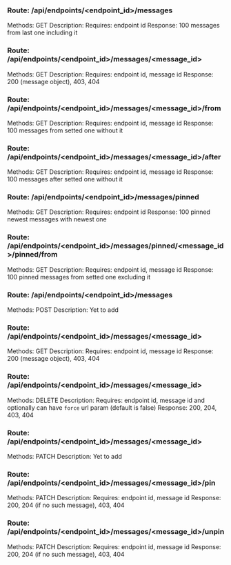 ### Route: /api/endpoints/<endpoint_id>/messages
Methods: GET
Description:
Requires: endpoint id
Response: 100 messages from last one including it


### Route: /api/endpoints/<endpoint_id>/messages/<message_id>
Methods: GET
Description:
Requires: endpoint id, message id
Response: 200 (message object), 403, 404


### Route: /api/endpoints/<endpoint_id>/messages/<message_id>/from
Methods: GET
Description:
Requires: endpoint id, message id
Response: 100 messages from setted one without it


### Route: /api/endpoints/<endpoint_id>/messages/<message_id>/after
Methods: GET
Description:
Requires: endpoint id, message id
Response: 100 messages after setted one without it


### Route: /api/endpoints/<endpoint_id>/messages/pinned
Methods: GET
Description:
Requires: endpoint id
Response: 100 pinned newest messages with newest one


### Route: /api/endpoints/<endpoint_id>/messages/pinned/<message_id>/pinned/from
Methods: GET
Description:
Requires: endpoint id, message id
Response: 100 pinned messages from setted one excluding it


### Route: /api/endpoints/<endpoint_id>/messages
Methods: POST
Description:
Yet to add


### Route: /api/endpoints/<endpoint_id>/messages/<message_id>
Methods: GET
Description:
Requires: endpoint id, message id
Response: 200 (message object), 403, 404


### Route: /api/endpoints/<endpoint_id>/messages/<message_id>
Methods: DELETE
Description:
Requires: endpoint id, message id and
optionally can have `force` url param (default is false)
Response: 200, 204, 403, 404


### Route: /api/endpoints/<endpoint_id>/messages/<message_id>
Methods: PATCH
Description:
Yet to add


### Route: /api/endpoints/<endpoint_id>/messages/<message_id>/pin
Methods: PATCH
Description:
Requires: endpoint id, message id
Response: 200, 204 (if no such message), 403, 404


### Route: /api/endpoints/<endpoint_id>/messages/<message_id>/unpin
Methods: PATCH
Description:
Requires: endpoint id, message id
Response: 200, 204 (if no such message), 403, 404


